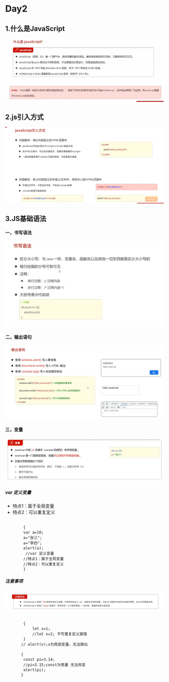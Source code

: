 # Day2
## 1.什么是JavaScript
![alt text](../图片/Day2_1.png)
![alt text](../图片/Day2_2.jpg)
## 2.js引入方式
![alt text](../图片/Day2_3.png)
## 3.JS基础语法
#### 一，书写语法
![alt text](../图片/Day2_4.png)
#### 二，输出语句
![alt text](../图片/Day2_5.png)
#### 三，变量
![alt text](../图片/Day2_6.png)

##### var 定义变量
- 特点1：属于全局变量
- 特点2：可以重复定义
~~~~

        {
        var a=10;
        a="张三";
        a="李四";
        alert(a);
         //var 定义变量
        //特点1：属于全局变量
        //特点2：可以重复定义
        }

~~~~
##### 注意事项
![alt text](../图片/Day2_7.png)
~~~~

        {
            let x=1;
            //let x=2; 不可重复定义报错
        }
       // alert(x);x为局部变量，无法弹出

       {
        const pi=3.14;
        //pi=3.15;const为常量 无法改变
        alert(pi);
       }

~~~~



